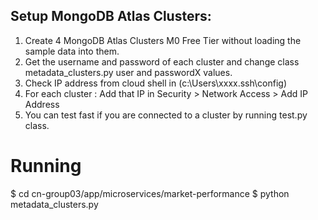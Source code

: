 ## Setup MongoDB Atlas Clusters:

1. Create 4 MongoDB Atlas Clusters M0 Free Tier without loading the sample data into them.
2. Get the username and password of each cluster and change class metadata_clusters.py user and passwordX values.
3. Check IP address from cloud shell in (c:\Users\xxxx\.ssh\config)
4. For each cluster : Add that IP in Security > Network Access > Add IP Address 
5. You can test fast if you are connected to a cluster by running test.py class.

# Running
$ cd cn-group03/app/microservices/market-performance
$ python metadata_clusters.py
